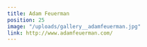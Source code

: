 ```yaml
---
title: Adam Feuerman
position: 25
image: "/uploads/gallery__adamfeuerman.jpg"
link: http://www.adamfeuerman.com/
---
```


